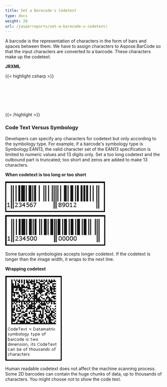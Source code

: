 ```yaml
---
title: Set a Barecode's Codetext
type: docs
weight: 20
url: /jasperreports/set-a-barecode-s-codetext/
---
```


A barcode is the representation of characters in the form of bars and spaces between them. We have to assign characters to Aspose.BarCode so that the input characters are converted to a barcode. These characters make up the codetext.

**JRXML**

{{< highlight csharp >}}

 <image hAlign="Center">

    <reportElement x="0" y="100" width="500" height="250" />

    <imageExpression class="net.sf.jasperreports.engine.JRRenderable"><![CDATA[new com.aspose.barcode.jr.BarCodeRenderer(com.aspose.barcode.jr.BarCodeAttributesFactory.Create("codetext","DataMatrix",java.awt.Color.BLACK))]]></imageExpression>

</image>



{{< /highlight >}}
### **Code Text Versus Symbology**
Developers can specify any characters for codetext but only according to the symbology type. For example, if a barcode's symbology type is Symbology.EAN13, the valid character set of the EAN13 specification is limited to numeric values and 13 digits only. Set a too long codetext and the outbound part is truncated; too short and zeros are added to make 13 characters.

**When codetext is too long or too short** 

![todo:image_alt_text](set-a-barecode-s-codetext_1.png)

Some barcode symbologies accepts longer codetext. If the codetext is longer than the image width, it wraps to the next line.

**Wrapping codetext** 

![todo:image_alt_text](set-a-barecode-s-codetext_2.png)

Human readable codetext does not affect the machine scanning process. Some 2D barcodes can contain the huge chunks of data, up to thousands of characters. You might choose not to show the code text.
